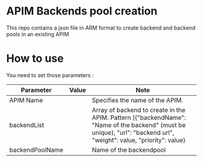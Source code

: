 # APIM Backends pool creation

This repo contains a json file in ARM format to create backend and backend pools in an existing APIM

# How to use

You need to set those parameters :

| Parameter | Value | Note |
| --- | --- | ------------- |
|APIM Name||Specifies the name of the APIM.|
|backendList||Array of backend to create in the APIM. Pattern [{"backendName": "Name of the backend" (must be unique), "url": "backend url", "weight": value, "priority": value}| 
|backendPoolName||Name of the backendpool|

